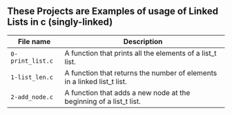 ## These Projects are Examples of usage of Linked Lists in c (singly-linked)

|File name | Description |
|----------|-------------|
| `0-print_list.c` | A function that prints all the elements of a list_t list. |
| `1-list_len.c` | A function that returns the number of elements in a linked list_t list.  |
| `2-add_node.c` | A function that adds a new node at the beginning of a list_t list. |